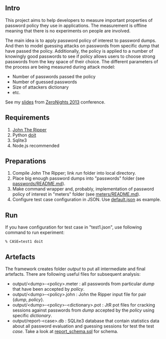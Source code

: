 ## Intro

This project aims to help developers to measure important properties of password policy they use in applications. The measurement is offline meaning that there is no experiments on people are involved.

The main idea is to apply password policy of interest to password dumps. And then to model guessing attacks on passwords from specific dump that have passed the policy. Additionally, the policy is applied to a number of knowingly good passwords to see if policy allows users to choose strong passwords from the key space of their choice. The different parameters of the process are being measured during attack model:

- Number of passwords passed the policy
- Number of guessed passwords
- Size of attackers dictionary
- etc.

See my [slides](http://www.slideshare.net/antondedov5/zn2013-testing-of-password-policy-abridged) from [ZeroNights 2013](http://2013.zeronights.org/fasttrack) conference.

## Requirements

1. [John The Ripper](http://openwall.com/john/)
1. Python [doit](http://pydoit.org/)
1. Sqlite3
1. Node.js recommended

## Preparations
1. Compile John The Ripper; link *run* folder into local directory.
1. Place big enough password dumps into "passwords" folder (see [passwords/README.md](passwords/README.md)).
1. Make command wrapper and, probably, implementation of password policy of interest in "meters" folder (see [meters/README.md](meters/README.md)).
1. Configure test case configuration in JSON. Use [default.json](default.json) as example.

## Run

If you have configuration for test case in "test1.json", use following command to run experiment:

```
% CASE=test1 doit
```

## Artefacts

The framework creates folder *output* to put all intermediate and final artefacts. There are following useful files for subsequent analysis:

- output/&lt;dump&gt;-&lt;policy&gt;.meter : all passwords from particular *dump* that have been accepted by *policy*.
- output/&lt;dump&gt;-&lt;policy&gt;.john : John the Ripper input file for pair {*dump*, *policy*}.
- output/&lt;dump&gt;-&lt;policy&gt;-&lt;dictionary&gt;.pot : JtR pot files for cracking sessions against passwords from *dump* accepted by the *policy* using specific *dictionary*.
- output/report-&lt;case&gt;.db : SQLite3 database that contain statistics data about all password evaluation and guessing sessions for test the test *case*. Take a look at [report_schema.sql](sql/report_schema.sql) for schema. 